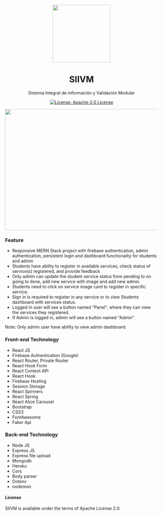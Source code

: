 <p align="center">
  <img src="https://github.com/aleoponcelet/siivm-frontend/blob/main/src/assets/images/logos/ic_launcher.png?raw=true" height="190" width="190"/>
</p>
<h1 align="center">SIIVM</h1>
<p align="center">Sistema Integral de información y Validación Modular</p>
<p align="center">
  <a href="http://www.apache.org/licenses/LICENSE-2.0"><img alt="License: Apache-2.0 License" src="https://img.shields.io/badge/License-Apache_2.0-blue.svg"></a>
</p>
<p align="center">
  <img src="https://github.com/aleoponcelet/siivm-frontend/blob/main/src/assets/images/ss/ss1.png?raw=true" height="400" width="630"/>
</p>

### Feature

- Responsive MERN Stack project with firebase authentication, admin authentication, persistent login and dashboard functionality for students and admin
- Students have ability to register in available services, check status of service(s) registered, and provide feedback
- Only admin can update the student service status from pending to on going to done, add new service with image and add new admin.
- Students need to click on service image card to register in specific service.
- Sign in is required to register in any service or to view Students dashboard with services status.
- Logged in user will see a button named "Panel", where they can view the services they registered.
- If Admin is logged in, admin will see a button named "Admin".

Note: Only admin user have ability to view admin dashboard.

### Front-end Technology

- React JS
- Firebase Authentication (Google)
- React Router, Private Router
- React Hook Form
- React Context API
- React Hook
- Firebase Hosting
- Session Storage
- React Spinners
- React Spring
- React Alice Carousel
- Bootstrap
- CSS3
- FontAwesome
- Faker Api

### Back-end Technology

- Node JS
- Express JS
- Express file upload
- Mongodb
- Heroku
- Cors
- Body parser
- Dotenv
- nodemon

#### License 
SIIVM is available under the terms of Apache License 2.0.
